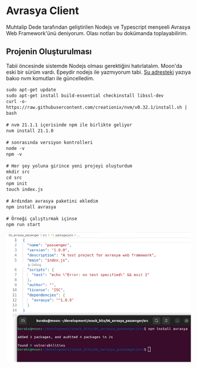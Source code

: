 # Avrasya Client

Muhtalip Dede tarafından geliştirilen Nodejs ve Typescript menşeeli Avrasya Web Framework'ünü deniyorum. Olası notları bu dokümanda toplayabilirim.

## Projenin Oluşturulması

Tabii öncesinde sistemde Nodejs olması gerektiğini hatırlatalım. Moon'da eski bir sürüm vardı. Epeydir nodejs ile yazmıyorum tabi. [Şu adresteki](https://www.hostingadvice.com/how-to/update-node-js-latest-version/) yazıya bakıo nvm komutları ile güncelledim.

```shell
sudo apt-get update
sudo apt-get install build-essential checkinstall libssl-dev
curl -o- https://raw.githubusercontent.com/creationix/nvm/v0.32.1/install.sh | bash

# nvm 21.1.1 içerisinde npm ile birlikte geliyor
nvm install 21.1.0

# sonrasında versiyon kontrolleri
node -v
npm -v

# Her şey yoluna girince yeni projeyi oluşturdum
mkdir src
cd src
npm init
touch index.js

# Ardından avrasya paketini ekledim
npm install avrasya

# Örneği çalıştırmak içinse
npm run start
```

![avrasya_passenger_01.png](avrasya_passenger_01.png)